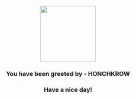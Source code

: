 <p align="center">
            <img src="https://raw.githubusercontent.com/PokeAPI/sprites/master/sprites/pokemon/430.png" width="150" height="150">
          </p>
          <h3 align="center">You have been greeted by - <b>HONCHKROW</b></h3>
          <h3 align="center">Have a nice day!</h3>
